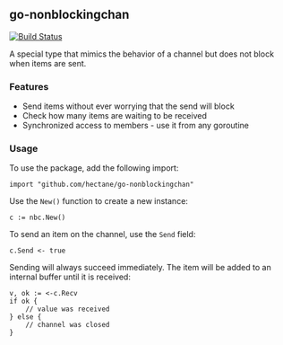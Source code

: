 ## go-nonblockingchan

[![Build Status](http://de1ec943.ngrok.io/api/badges/jimmykuo/go-nonblockingchan/status.svg)](http://de1ec943.ngrok.io/jimmykuo/go-nonblockingchan)

A special type that mimics the behavior of a channel but does not block when items are sent.

### Features

- Send items without ever worrying that the send will block
- Check how many items are waiting to be received
- Synchronized access to members - use it from any goroutine

### Usage

To use the package, add the following import:

    import "github.com/hectane/go-nonblockingchan"

Use the `New()` function to create a new instance:

    c := nbc.New()

To send an item on the channel, use the `Send` field:

    c.Send <- true

Sending will always succeed immediately. The item will be added to an internal buffer until it is received:

    v, ok := <-c.Recv
    if ok {
        // value was received
    } else {
        // channel was closed
    }
